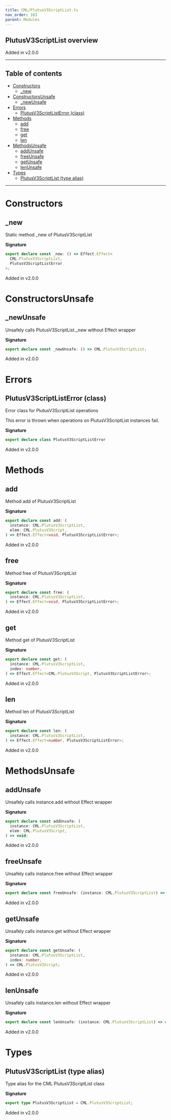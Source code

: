 ```yaml
---
title: CML/PlutusV3ScriptList.ts
nav_order: 163
parent: Modules
---
```


## PlutusV3ScriptList overview

Added in v2.0.0

---

<h2 class="text-delta">Table of contents</h2>

- [Constructors](#constructors)
  - [\_new](#_new)
- [ConstructorsUnsafe](#constructorsunsafe)
  - [\_newUnsafe](#_newunsafe)
- [Errors](#errors)
  - [PlutusV3ScriptListError (class)](#plutusv3scriptlisterror-class)
- [Methods](#methods)
  - [add](#add)
  - [free](#free)
  - [get](#get)
  - [len](#len)
- [MethodsUnsafe](#methodsunsafe)
  - [addUnsafe](#addunsafe)
  - [freeUnsafe](#freeunsafe)
  - [getUnsafe](#getunsafe)
  - [lenUnsafe](#lenunsafe)
- [Types](#types)
  - [PlutusV3ScriptList (type alias)](#plutusv3scriptlist-type-alias)

---

# Constructors

## \_new

Static method \_new of PlutusV3ScriptList

**Signature**

```ts
export declare const _new: () => Effect.Effect<
  CML.PlutusV3ScriptList,
  PlutusV3ScriptListError
>;
```

Added in v2.0.0

# ConstructorsUnsafe

## \_newUnsafe

Unsafely calls PlutusV3ScriptList.\_new without Effect wrapper

**Signature**

```ts
export declare const _newUnsafe: () => CML.PlutusV3ScriptList;
```

Added in v2.0.0

# Errors

## PlutusV3ScriptListError (class)

Error class for PlutusV3ScriptList operations

This error is thrown when operations on PlutusV3ScriptList instances fail.

**Signature**

```ts
export declare class PlutusV3ScriptListError
```

Added in v2.0.0

# Methods

## add

Method add of PlutusV3ScriptList

**Signature**

```ts
export declare const add: (
  instance: CML.PlutusV3ScriptList,
  elem: CML.PlutusV3Script,
) => Effect.Effect<void, PlutusV3ScriptListError>;
```

Added in v2.0.0

## free

Method free of PlutusV3ScriptList

**Signature**

```ts
export declare const free: (
  instance: CML.PlutusV3ScriptList,
) => Effect.Effect<void, PlutusV3ScriptListError>;
```

Added in v2.0.0

## get

Method get of PlutusV3ScriptList

**Signature**

```ts
export declare const get: (
  instance: CML.PlutusV3ScriptList,
  index: number,
) => Effect.Effect<CML.PlutusV3Script, PlutusV3ScriptListError>;
```

Added in v2.0.0

## len

Method len of PlutusV3ScriptList

**Signature**

```ts
export declare const len: (
  instance: CML.PlutusV3ScriptList,
) => Effect.Effect<number, PlutusV3ScriptListError>;
```

Added in v2.0.0

# MethodsUnsafe

## addUnsafe

Unsafely calls instance.add without Effect wrapper

**Signature**

```ts
export declare const addUnsafe: (
  instance: CML.PlutusV3ScriptList,
  elem: CML.PlutusV3Script,
) => void;
```

Added in v2.0.0

## freeUnsafe

Unsafely calls instance.free without Effect wrapper

**Signature**

```ts
export declare const freeUnsafe: (instance: CML.PlutusV3ScriptList) => void;
```

Added in v2.0.0

## getUnsafe

Unsafely calls instance.get without Effect wrapper

**Signature**

```ts
export declare const getUnsafe: (
  instance: CML.PlutusV3ScriptList,
  index: number,
) => CML.PlutusV3Script;
```

Added in v2.0.0

## lenUnsafe

Unsafely calls instance.len without Effect wrapper

**Signature**

```ts
export declare const lenUnsafe: (instance: CML.PlutusV3ScriptList) => number;
```

Added in v2.0.0

# Types

## PlutusV3ScriptList (type alias)

Type alias for the CML PlutusV3ScriptList class

**Signature**

```ts
export type PlutusV3ScriptList = CML.PlutusV3ScriptList;
```

Added in v2.0.0
